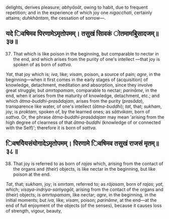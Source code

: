delights, derives pleasure; *abhyāsāt*, owing to habit, due to frequent repetition; and in the experience of which joy one *nigacchati*, certainly attains; *duhkhāntam*, the cessation of sorrow—.

## यदे िवषिमव पिरणामेऽमृतोपमम्। तसुखं सािवकं ोतमामबुिसादजम्॥३७॥

37. That which is like poison in the beginning, but comparable to nectar in the end, and which arises from the purity of one's intellect —that joy is spoken of as born of *sattva*.

*Yat*, that joy which is; *iva*, like; *visam*, poison, a source of pain; *agre*, in the beginning—when it first comes in the early stages of (acquisition) of knowledge, detachment, meditation and absorption, since they involve great struggle; but *amrtopamam*, comparable to nectar; *parināme*, in the end, when it arises from the maturity of knowledge, detachment, etc.; and which *ātma-buddhi-prasādajam*, arises from the purity (*prasāda*), transparence like water, of one's intellect (*ātma-buddhi*); *tat*, that; *sukham*, joy; is *proktam*, spoken of, by the learned ones; as *sāttvikam*, born of *sattva*. Or, the phrase *ātma-buddhi-prasādajam* may mean 'arising from the high degree of clearness of that *ātma-buddhi* (knowledge of or connected with the Self)'; therefore it is born of *sattva*.

## िवषयेियसंयोगादेऽमृतोपमम्। पिरणामे िवषिमव तसुखं राजसं मृतम्॥३८॥

38. That joy is referred to as born of *rajas* which, arising from the contact of the organs and (their) objects, is like nectar in the beginning, but like poison at the end.

*Tat*, that; *sukham*, joy; is *smrtam*, referred to; as *rājasam*, born of *rajas*; *yat*, which; *visaya-indriya-saṁyogāt*, arising from the contact of the organs and (their) objects; is *amrtopamam*, like nectar; *agre*, in the beginning, in the initial moments; but *iva*, like; *visam*, poison; *parināme*, at the end—at the end of full enjoyment of the objects (of the senses), because it causes loss of strength, vigour, beauty,